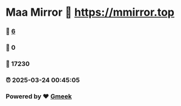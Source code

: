 # Maa Mirror :link: https://mmirror.top 
### :page_facing_up: [6](https://mmirror.top/tag.html) 
### :speech_balloon: 0 
### :hibiscus: 17230 
### :alarm_clock: 2025-03-24 00:45:05 
### Powered by :heart: [Gmeek](https://github.com/Meekdai/Gmeek)
